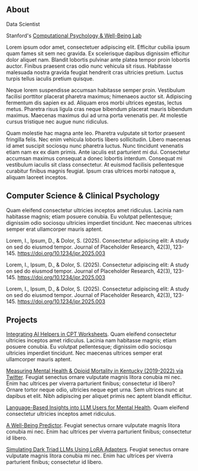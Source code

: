 ## About

Data Scientist

Stanford's [Computational Psychology & Well-Being Lab](https://cpwb.stanford.edu/people#:~:text=and%20especially%20dancing.-,Samuel%20Campione,-Data%20Scientist%0A%0ASamuel)

Lorem ipsum odor amet, consectetuer adipiscing elit. Efficitur cubilia ipsum quam fames sit sem nec gravida. Ex scelerisque dapibus dignissim efficitur dolor aliquet nam. Blandit lobortis pulvinar ante platea tempor proin lobortis auctor. Finibus praesent cras odio nunc vehicula sit risus. Habitasse malesuada nostra gravida feugiat hendrerit cras ultricies pretium. Luctus turpis tellus iaculis pretium quisque.

Neque lorem suspendisse accumsan habitasse semper proin. Vestibulum facilisi porttitor placerat pharetra maximus; himenaeos auctor sit. Adipiscing fermentum dis sapien ex ad. Aliquam eros morbi ultrices egestas, lectus metus. Pharetra risus ligula cras neque bibendum placerat mauris bibendum maximus. Maecenas maximus dui ad urna porta venenatis per. At molestie cursus tristique nec augue nunc ridiculus.

Quam molestie hac magna ante leo. Pharetra vulputate sit tortor praesent fringilla felis. Nec enim vehicula lobortis libero sollicitudin. Libero maecenas id amet suscipit sociosqu nunc pharetra luctus. Nunc tincidunt venenatis etiam nam ex ex diam primis. Ante iaculis est parturient mi dui. Consectetur accumsan maximus consequat a donec lobortis interdum. Consequat mi vestibulum iaculis sit class consectetur. At euismod facilisis pellentesque curabitur finibus magnis feugiat. Ipsum cras ultrices morbi natoque a, aliquam laoreet inceptos.

## Computer Science & Clinical Psychology

Quam eleifend consectetur ultricies inceptos amet ridiculus. Lacinia nam habitasse magnis; etiam posuere conubia. Eu volutpat pellentesque; dignissim odio sociosqu ultricies imperdiet tincidunt. Nec maecenas ultrices semper erat ullamcorper mauris aptent. 

Lorem, I., Ipsum, D., & Dolor, S. (2025). Consectetur adipiscing elit: A study on sed do eiusmod tempor. Journal of Placeholder Research, 42(3), 123-145. https://doi.org/10.1234/jpr.2025.003

Lorem, I., Ipsum, D., & Dolor, S. (2025). Consectetur adipiscing elit: A study on sed do eiusmod tempor. Journal of Placeholder Research, 42(3), 123-145. https://doi.org/10.1234/jpr.2025.003

Lorem, I., Ipsum, D., & Dolor, S. (2025). Consectetur adipiscing elit: A study on sed do eiusmod tempor. Journal of Placeholder Research, 42(3), 123-145. https://doi.org/10.1234/jpr.2025.003


## Projects

[Integrating AI Helpers in CPT Worksheets](). Quam eleifend consectetur ultricies inceptos amet ridiculus. Lacinia nam habitasse magnis; etiam posuere conubia. Eu volutpat pellentesque; dignissim odio sociosqu ultricies imperdiet tincidunt. Nec maecenas ultrices semper erat ullamcorper mauris aptent. 

[Measuring Mental Health & Opioid Mortality in Kentucky (2019-2022) via Twitter](). Feugiat senectus ornare vulputate magnis litora conubia mi nec. Enim hac ultrices per viverra parturient finibus; consectetur id libero? Ornare tortor neque odio, ultricies neque eget urna. Sem ultrices nunc at dapibus et elit. Nibh adipiscing per aliquet primis nec aptent blandit efficitur.

[Language-Based Insights into LLM Users for Mental Health](). Quam eleifend consectetur ultricies inceptos amet ridiculus. 

[A Well-Being Predictor](). Feugiat senectus ornare vulputate magnis litora conubia mi nec. Enim hac ultrices per viverra parturient finibus; consectetur id libero.

[Simulating Dark Triad LLMs Using LoRA Adapters](). Feugiat senectus ornare vulputate magnis litora conubia mi nec. Enim hac ultrices per viverra parturient finibus; consectetur id libero.

